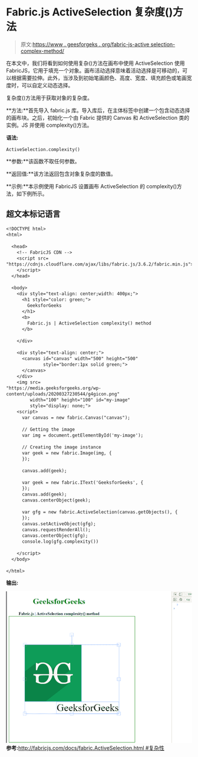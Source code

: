 # Fabric.js ActiveSelection 复杂度()方法

> 原文:[https://www . geesforgeks . org/fabric-js-active selection-complex-method/](https://www.geeksforgeeks.org/fabric-js-activeselection-complexity-method/)

在本文中，我们将看到如何使用复杂()方法在画布中使用 ActiveSelection 使用 FabricJS，它用于填充一个对象。画布活动选择意味着活动选择是可移动的，可以根据需要拉伸。此外，当涉及到初始笔画颜色、高度、宽度、填充颜色或笔画宽度时，可以自定义动态选择。

复杂度()方法用于获取对象的复杂度。

**方法:**首先导入 fabric.js 库。导入库后，在主体标签中创建一个包含动态选择的画布块。之后，初始化一个由 Fabric 提供的 Canvas 和 ActiveSelection 类的实例。JS 并使用 complexity()方法。

**语法:**

```
ActiveSelection.complexity()
```

**参数:**该函数不取任何参数。

**返回值:**该方法返回包含对象复杂度的数值。

**示例:**本示例使用 FabricJS 设置画布 ActiveSelection 的 complexity()方法，如下例所示。

## 超文本标记语言

```
<!DOCTYPE html> 
<html> 

  <head>
    <!-- FabricJS CDN -->
    <script src= 
"https://cdnjs.cloudflare.com/ajax/libs/fabric.js/3.6.2/fabric.min.js"> 
    </script> 
  </head> 

  <body> 
    <div style="text-align: center;width: 400px;"> 
      <h1 style="color: green;"> 
        GeeksforGeeks 
      </h1>
      <b> 
        Fabric.js | ActiveSelection complexity() method 
      </b> 

    </div> 

    <div style="text-align: center;"> 
      <canvas id="canvas" width="500" height="500"
              style="border:1px solid green;"> 
      </canvas> 
    </div> 
    <img src= 
"https://media.geeksforgeeks.org/wp-content/uploads/20200327230544/g4gicon.png"
         width="100" height="100" id="my-image"
         style="display: none;">
    <script> 
      var canvas = new fabric.Canvas("canvas"); 

      // Getting the image 
      var img = document.getElementById('my-image'); 

      // Creating the image instance 
      var geek = new fabric.Image(img, {
      }); 

      canvas.add(geek); 

      var geek = new fabric.IText('GeeksforGeeks', {
      });
      canvas.add(geek);
      canvas.centerObject(geek); 

      var gfg = new fabric.ActiveSelection(canvas.getObjects(), {
      });
      canvas.setActiveObject(gfg);
      canvas.requestRenderAll();
      canvas.centerObject(gfg);
      console.log(gfg.complexity()) 

    </script> 
  </body> 

</html>
```

**输出:**

![](img/f53d0288ecb7bdd91e9eb372ff067b56.png)
**参考:**[http://fabricjs.com/docs/fabric.ActiveSelection.html #复杂性](http://fabricjs.com/docs/fabric.ActiveSelection.html#complexity)